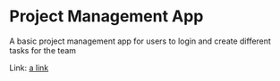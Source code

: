 # Project Management App

A basic project management app for users to login and create different tasks for the team

Link:
[a link](project-management-app-e3eb1.web.app)
